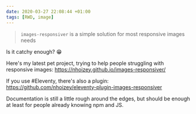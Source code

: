 ```yaml
---
date: 2020-03-27 22:08:44 +01:00
tags: [RWD, image]
---
```


> `images-responsiver` is a simple solution for most responsive images needs

Is it catchy enough? 😁

Here's my latest pet project, trying to help people struggling with responsive images: https://nhoizey.github.io/images-responsiver/

If you use #Eleventy, there's also a plugin: https://github.com/nhoizey/eleventy-plugin-images-responsiver

Documentation is still a little rough around the edges, but should be enough at least for people already knowing npm and JS.